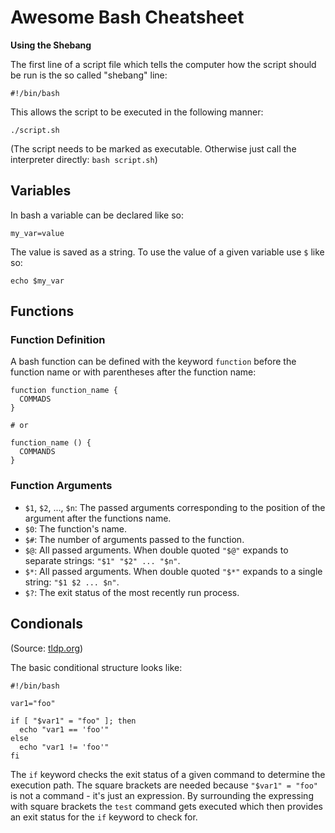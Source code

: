 # Awesome Bash Cheatsheet

**Using the Shebang**

The first line of a script file which tells the computer how the script should be run is the so called "shebang" line:

```
#!/bin/bash
```

This allows the script to be executed in the following manner:

```
./script.sh
```

(The script needs to be marked as executable. Otherwise just call the interpreter directly: `bash script.sh`)


## Variables

In bash a variable can be declared like so:

```
my_var=value
```

The value is saved as a string.
To use the value of a given variable use `$` like so:

```
echo $my_var
```

## Functions

### Function Definition

A bash function can be defined with the keyword `function` before the function name or with parentheses after the function name:

```
function function_name {
  COMMADS
}

# or

function_name () {
  COMMANDS
}
```


### Function Arguments

- `$1`, `$2`, ..., `$n`: The passed arguments corresponding to the position of the argument after the functions name.
- `$0`: The function's name.
- `$#`: The number of arguments passed to the function.
- `$@`: All passed arguments. When double quoted `"$@"` expands to separate strings: `"$1" "$2" ... "$n"`.
- `$*`: All passed arguments. When double quoted `"$*"` expands to a single string: `"$1 $2 ... $n"`.
- `$?`: The exit status of the most recently run process.


## Condionals
(Source: [tldp.org](https://tldp.org/HOWTO/Bash-Prog-Intro-HOWTO-6.html))

The basic conditional structure looks like:

```
#!/bin/bash

var1="foo"

if [ "$var1" = "foo" ]; then
  echo "var1 == 'foo'"
else
  echo "var1 != 'foo'"
fi
```

The `if` keyword checks the exit status of a given command to determine the execution path.
The square brackets are needed because `"$var1" = "foo"` is not a command - it's just an expression.
By surrounding the expressing with square brackets the `test` command gets executed which then provides an exit status for the `if` keyword to check for.
